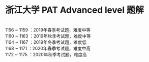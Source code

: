 # 浙江大学 PAT Advanced level 题解

<br>
1156 ~ 1159 ：2019年春季考试题，难度中等<br>
1160 ~ 1163 ：2019年秋季考试题，难度中等<br>
1164 ~ 1167 ：2019年冬季考试题，难度低<br>
1168 ~ 1171 ：2020年春季考试题，难度中高<br>
1172 ~ 1175 ：2020年秋季考试题，难度高<br>
